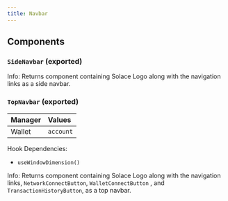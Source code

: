 ```yaml
---
title: Navbar
---
```



## Components

### `SideNavbar` (exported)

Info: Returns component containing Solace Logo along with the navigation links as a side navbar.

### `TopNavbar` (exported)

| Manager | Values                                                          |
| :--- | :------------------------------------------------------------------- |
| Wallet | `account`

Hook Dependencies:

- `useWindowDimension()`

Info: Returns component containing Solace Logo along with the navigation links, `NetworkConnectButton`, `WalletConnectButton` , and `TransactionHistoryButton`, as a top navbar.